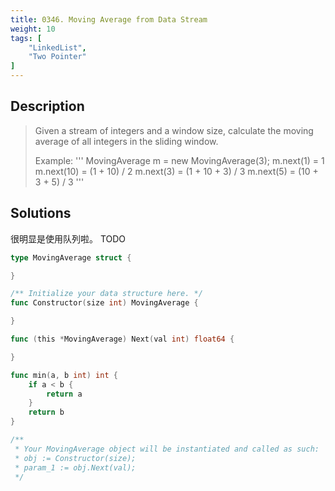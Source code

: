 ```yaml
---
title: 0346. Moving Average from Data Stream
weight: 10
tags: [
	"LinkedList",
	"Two Pointer"
]
---
```

## Description
> Given a stream of integers and a window size, calculate the moving average of all integers in the sliding window.
> 
> Example:
>''' 
> MovingAverage m = new MovingAverage(3);
> m.next(1) = 1
> m.next(10) = (1 + 10) / 2
> m.next(3) = (1 + 10 + 3) / 3
> m.next(5) = (10 + 3 + 5) / 3
> '''

## Solutions

很明显是使用队列啦。
TODO
```go
type MovingAverage struct {

}

/** Initialize your data structure here. */
func Constructor(size int) MovingAverage {

}

func (this *MovingAverage) Next(val int) float64 {

}

func min(a, b int) int {
	if a < b {
		return a
	}
	return b
}

/**
 * Your MovingAverage object will be instantiated and called as such:
 * obj := Constructor(size);
 * param_1 := obj.Next(val);
 */
 ```
